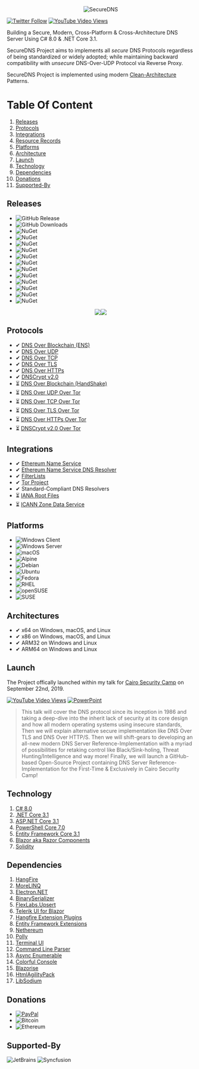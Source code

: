 ﻿<div style="text-align:center"><img src="https://raw.githubusercontent.com/Texnomic/SecureDNS/master/docs/Logo.png" alt="SecureDNS" /></div>

[![Twitter Follow](https://img.shields.io/twitter/follow/Texnomic?color=black&logoColor=blue&style=social)](https://twitter.com/texnomic)
[![YouTube Video Views](https://img.shields.io/youtube/views/24QwvJ1VTmQ?label=YouTube%20%7C%20SecureDNS&style=social)](https://youtu.be/24QwvJ1VTmQ)

Building a Secure, Modern, Cross-Platform & Cross-Architecture DNS Server Using C# 8.0 & .NET Core 3.1.

SecureDNS Project aims to implements all *secure* DNS Protocols regardless of being standardized or widely adopted; while maintaining backward compatibility with *unsecure* DNS-Over-UDP Protocol via Reverse Proxy.

SecureDNS Project is implemented using modern [Clean-Architecture](https://www.amazon.com/Clean-Architecture-Craftsmans-Software-Structure/dp/0134494164) Patterns.

# Table Of Content

1. [Releases](#Releases)
2. [Protocols](#Protocols)
3. [Integrations](#Integrations)
4. [Resource Records](https://github.com/Texnomic/SecureDNS/wiki/Supported-Resource-Records)
5. [Platforms](#Platforms)
6. [Architecture](#Architecture)
7. [Launch](#Launch)
8. [Technology](#Technology)
9. [Dependencies](#Dependencies)
10. [Donations](#Donations)
11. [Supported-By](#Supported-By)

## Releases

- ![GitHub Release](https://img.shields.io/github/v/release/Texnomic/SecureDNS?logo=GitHub&include_prereleases&label=GitHub%20Release%20|%20Terminal%20Edition)
- ![GitHub Downloads](https://img.shields.io/github/downloads/Texnomic/SecureDNS/total?color=Orange&label=GitHub%20Downloads%20%7C%20Terminal%20Edition&logo=GitHub)
- ![NuGet](https://img.shields.io/nuget/vpre/Texnomic.Sodium?logo=NuGet&label=NuGet%20%7C%20Texnomic.Sodium&logoColor=blue&color=blue)
- ![NuGet](https://img.shields.io/nuget/vpre/Texnomic.Socks5?logo=NuGet&label=NuGet%20%7C%20%09Texnomic.Socks5&logoColor=blue&color=blue)
- ![NuGet](https://img.shields.io/nuget/vpre/Texnomic.FilterLists?logo=NuGet&label=NuGet%20%7C%20%09Texnomic.FilterLists&logoColor=blue&color=blue)
- ![NuGet](https://img.shields.io/nuget/vpre/Texnomic.ENS.BaseRegistrar?logo=NuGet&label=NuGet%20%7C%20%09Texnomic.ENS.BaseRegistrar&logoColor=blue&color=blue)
- ![NuGet](https://img.shields.io/nuget/vpre/Texnomic.ENS.PublicResolver?logo=NuGet&label=NuGet%20%7C%20%09Texnomic.ENS.PublicResolver&logoColor=blue&color=blue)
- ![NuGet](https://img.shields.io/nuget/vpre/Texnomic.SecureDNS.Abstractions?logo=NuGet&label=NuGet%20%7C%20Texnomic.SecureDNS.Abstractions&logoColor=blue&color=blue)
- ![NuGet](https://img.shields.io/nuget/vpre/Texnomic.SecureDNS.Core?logo=NuGet&label=NuGet%20%7C%20Texnomic.SecureDNS.Core&logoColor=blue&color=blue)
- ![NuGet](https://img.shields.io/nuget/vpre/Texnomic.SecureDNS.Protocols?logo=NuGet&label=NuGet%20%7C%20Texnomic.SecureDNS.Protocols&logoColor=blue&color=blue)
- ![NuGet](https://img.shields.io/nuget/vpre/Texnomic.SecureDNS.Serialization?logo=NuGet&label=NuGet%20%7C%20Texnomic.SecureDNS.Serialization&logoColor=blue&color=blue)
- ![NuGet](https://img.shields.io/nuget/vpre/Texnomic.SecureDNS.Middlewares?logo=NuGet&label=NuGet%20%7C%20%09Texnomic.SecureDNS.Middlewares&logoColor=blue&color=blue)
- ![NuGet](https://img.shields.io/nuget/vpre/Texnomic.SecureDNS.Servers?logo=NuGet&label=NuGet%20%7C%20%09Texnomic.SecureDNS.Servers&logoColor=blue&color=blue)
- ![NuGet](https://img.shields.io/nuget/vpre/Texnomic.SecureDNS.Extensions?logo=NuGet&label=NuGet%20%7C%20%09Texnomic.SecureDNS.Extensions&logoColor=blue&color=blue)

<div style="text-align:center"><a href="https://www.youtube.com/embed/24QwvJ1VTmQ"><img src="https://raw.githubusercontent.com/Texnomic/SecureDNS/master/docs/YouTube.png" /></a><img src="https://raw.githubusercontent.com/Texnomic/SecureDNS/master/docs/WinGet.png" /></div>

## Protocols

- ✔ [DNS Over Blockchain (ENS)](https://ens.domains/)
- ✔ [DNS Over UDP](https://tools.ietf.org/html/rfc1035)
- ✔ [DNS Over TCP](https://tools.ietf.org/html/rfc1035)
- ✔ [DNS Over TLS](https://tools.ietf.org/html/rfc7858)
- ✔ [DNS Over HTTPs](https://tools.ietf.org/html/rfc8484)
- ✔ [DNSCrypt v2.0](https://dnscrypt.info/)
- ⏳ [DNS Over Blockchain (HandShake)](https://handshake.org/)
- ⏳ [DNS Over UDP Over Tor](https://tools.ietf.org/html/rfc1035)
- ⏳ [DNS Over TCP Over Tor](https://tools.ietf.org/html/rfc1035)
- ⏳ [DNS Over TLS Over Tor](https://tools.ietf.org/html/rfc7858)
- ⏳ [DNS Over HTTPs Over Tor](https://tools.ietf.org/html/rfc8484)
- ⏳ [DNSCrypt v2.0 Over Tor](https://dnscrypt.info/)

## Integrations

- ✔ [Ethereum Name Service](https://ens.domains/)
- ✔ [Ethereum Name Service DNS Resolver](https://github.com/ensdomains/resolvers)
- ✔ [FilterLists](https://github.com/collinbarrett/FilterLists)
- ✔ [Tor Project](https://www.torproject.org/)
- ✔ Standard-Compliant DNS Resolvers
- ⏳ [IANA Root Files](https://www.iana.org/domains/root/files)
- ⏳ [ICANN Zone Data Service](https://czds.icann.org/home)

## Platforms

- ![Windows Client](https://img.shields.io/static/v1?logo=Windows&label=Windows%20Client&message=7%2C+8.1%2C+10+%281607%2B%29&color=0078D6&logoColor=0078D6)
- ![Windows Server](https://img.shields.io/static/v1?logo=Windows&label=Windows%20Server&message=2012%20R2%2B&color=0078D6&logoColor=0078D6)
- ![macOS](https://img.shields.io/static/v1?logo=Apple&label=macOS&message=10.13%2B&color=999999&logoColor=999999)
- ![Alpine](https://img.shields.io/static/v1?logo=Alpine%20Linux&label=Alpine%20Linux&message=3.10%2B&color=0D597F&logoColor=0D597F)
- ![Debian](https://img.shields.io/static/v1?logo=Debian&label=Debian&message=9%2B&color=A81D33&logoColor=A81D33)
- ![Ubuntu](https://img.shields.io/static/v1?logo=Ubuntu&label=Ubuntu&message=16.04%2B&color=E95420&logoColor=E95420)
- ![Fedora](https://img.shields.io/static/v1?logo=Fedora&label=Fedora&message=29%2B&color=294172&logoColor=294172)
- ![RHEL](https://img.shields.io/static/v1?logo=Red%20Hat&label=Red%20Hat%20Enterprise%20Linux&message=15%2B&color=EE0000&logoColor=EE0000)
- ![openSUSE](https://img.shields.io/static/v1?logo=openSUSE&label=openSUSE&message=15%2B&color=73BA25&logoColor=73BA25)
- ![SUSE](https://img.shields.io/static/v1?logo=openSUSE&label=SUSE%20Enterprise&message=12%20SP2%2B&color=73BA25&logoColor=73BA25)

## Architectures

- ✔ x64 on Windows, macOS, and Linux
- ✔ x86 on Windows, macOS, and Linux
- ✔ ARM32 on Windows and Linux
- ✔ ARM64 on Windows and Linux

## Launch

The Project offically launched within my talk for [Cairo Security Camp](https://cairosecuritycamp.com/sessions/rebuilding-the-domain-name-system/) on September 22nd, 2019.

[![YouTube Video Views](https://img.shields.io/youtube/views/1Gxk40dmbFM?label=YouTube%20%7C%20Cairo%20Security%20Camp%20Talk&style=social)](https://youtu.be/1Gxk40dmbFM)
[![PowerPoint](https://img.shields.io/static/v1?logo=Microsoft%20PowerPoint&label=Rebuilding%20Domain%20Name%20System&message=Presentation&color=B7472A&logoColor=B7472A)](https://raw.githubusercontent.com/Texnomic/SecureDNS/master/docs/Rebuilding.DNS.pptx)

>This talk will cover the DNS protocol since its inception in 1986 and taking a deep-dive into the inherit lack of security at its core design and how all modern operating systems using insecure standards, Then we will explain alternative secure implementation like DNS Over TLS and DNS Over HTTP/S. Then we will shift-gears to developing an all-new modern DNS Server Reference-Implementation with a myriad of possibilities for retaking control like Black/Sink-holing, Threat Hunting/Intelligence and way more! Finally, we will launch a GitHub-based Open-Source Project containing DNS Server Reference-Implementation for the First-Time & Exclusively in Cairo Security Camp!

## Technology

1. [C# 8.0](https://docs.microsoft.com/en-us/dotnet/csharp/whats-new/csharp-8)
2. [.NET Core 3.1](https://dotnet.microsoft.com/download/dotnet-core/3.0)
3. [ASP.NET Core 3.1](https://dotnet.microsoft.com/download/dotnet-core/3.0)
4. [PowerShell Core 7.0](https://github.com/PowerShell/PowerShell)
5. [Entity Framework Core 3.1](https://docs.microsoft.com/en-us/ef/core/)
6. [Blazor aka Razor Components](https://dotnet.microsoft.com/apps/aspnet/web-apps/client)
7. [Solidity](https://github.com/ethereum/solidity)

## Dependencies

1. [HangFire](https://www.hangfire.io/)
2. [MoreLINQ](https://github.com/morelinq/MoreLINQ)
3. [Electron.NET](https://github.com/ElectronNET/Electron.NET)
4. [BinarySerializer](https://github.com/jefffhaynes/BinarySerializer)
5. [FlexLabs.Upsert](https://github.com/artiomchi/FlexLabs.Upsert)
6. [Telerik UI for Blazor](https://www.telerik.com/blazor-ui)
7. [Hangfire Extension Plugins](https://github.com/wanlitao/HangfireExtension)
8. [Entity Framework Extensions](https://entityframework-extensions.net)
9. [Nethereum](https://nethereum.com/)
10. [Polly](https://github.com/App-vNext/Polly)
11. [Terminal UI](https://github.com/migueldeicaza/gui.cs)
12. [Command Line Parser](https://github.com/commandlineparser/commandline)
13. [Async Enumerable](https://github.com/Dasync/AsyncEnumerable)
14. [Colorful Console](http://colorfulconsole.com/)
15. [Blazorise](https://blazorise.com/)
16. [HtmlAgilityPack](https://html-agility-pack.net/)
17. [LibSodium](https://github.com/jedisct1/libsodium)

## Donations

* [![PayPal](https://img.shields.io/static/v1?logo=PayPal&label=PayPal&message=https://www.paypal.me/texnomic&color=blue)](https://www.paypal.me/texnomic)
* ![Bitcoin](https://img.shields.io/static/v1?logo=Bitcoin&label=BTC&message=13wMqy8yg9yhJAAP2AXu8A2De1ptAYh6s4&color=orange)
* ![Ethereum](https://img.shields.io/static/v1?logo=Ethereum&label=Ethereum&message=0xfE171b1C5C5584b65ec58a6FA2009f6ECeE812D7&color=black&logoColor=black)

## Supported-By

![JetBrains](https://raw.githubusercontent.com/Texnomic/SecureDNS/master/docs/JetBrains.png "JetBrains")
![Syncfusion](https://raw.githubusercontent.com/Texnomic/SecureDNS/master/docs/Syncfusion.png "Syncfusion")
